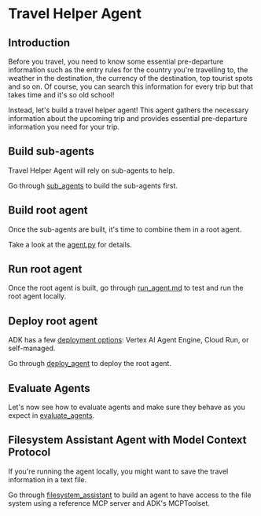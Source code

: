 # Travel Helper Agent

## Introduction

Before you travel, you need to know some essential pre-departure information such as the entry rules for the country 
you're travelling to, the weather in the destination, the currency of the destination, top tourist spots and so on. 
Of course, you can search this information for every trip but that takes time and it's so old school! 

Instead, let's build a travel helper agent! This agent gathers the necessary information about the upcoming trip 
and provides essential pre-departure information you need for your trip.

## Build sub-agents

Travel Helper Agent will rely on sub-agents to help. 

Go through [sub_agents](./sub_agents) to build the sub-agents first.

## Build root agent 

Once the sub-agents are built, it's time to combine them in a root agent.

Take a look at the [agent.py](agent.py) for details. 

## Run root agent

Once the root agent is built, go through [run_agent.md](./docs/run_agent.md) to test and run the root agent locally.

## Deploy root agent

ADK has a few [deployment options](https://google.github.io/adk-docs/deploy/): Vertex AI Agent Engine, Cloud Run, or self-managed. 

Go through [deploy_agent](./docs/deploy_agent.md) to deploy the root agent.

## Evaluate Agents

Let's now see how to evaluate agents and make sure they behave as you expect in [evaluate_agents](./docs/evaluate_agents.md).

## Filesystem Assistant Agent with Model Context Protocol

If you're running the agent locally, you might want to save the travel information in a text file. 

Go through [filesystem_assistant](./sub_agents/filesystem_assistant) to build an agent to have access to the file system
using a reference MCP server and ADK's MCPToolset.

